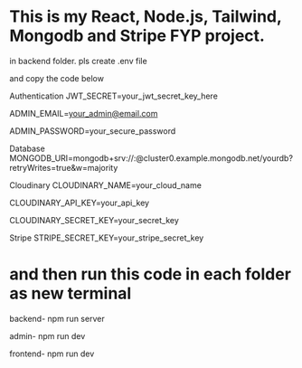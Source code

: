 # This is my React, Node.js, Tailwind, Mongodb and Stripe FYP project.

in backend folder. pls create .env file

and copy the code below

Authentication
JWT_SECRET=your_jwt_secret_key_here

ADMIN_EMAIL=your_admin@email.com

ADMIN_PASSWORD=your_secure_password

Database
MONGODB_URI=mongodb+srv://<username>:<password>@cluster0.example.mongodb.net/yourdb?retryWrites=true&w=majority

Cloudinary
CLOUDINARY_NAME=your_cloud_name

CLOUDINARY_API_KEY=your_api_key

CLOUDINARY_SECRET_KEY=your_secret_key

Stripe
STRIPE_SECRET_KEY=your_stripe_secret_key

# and then run this code in each folder as new terminal
backend-  npm run server

admin-  npm run dev

frontend-  npm run dev
